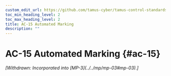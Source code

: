 ```yaml
---
custom_edit_url: https://github.com/tamus-cyber/tamus-control-standards/tree/main/content/tamus.edu/TAMUS_profile.xml
toc_min_heading_level: 2
toc_max_heading_level: 2
title: AC-15 Automated Marking
description: ""
---
```


# AC-15 Automated Marking {#ac-15}


<prop xmlns="http://csrc.nist.gov/ns/oscal/1.0" name="status" value="withdrawn">
            <em>[Withdrawn: Incorporated into [MP-3](../../mp/mp-03#mp-03).]</em>
         </prop>
         

